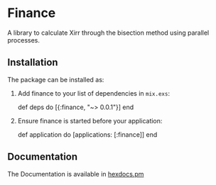 # Finance

A library to calculate Xirr through the bisection method using parallel processes.

## Installation

The package can be installed as:

  1. Add finance to your list of dependencies in `mix.exs`:

        def deps do
          [{:finance, "~> 0.0.1"}]
        end

  2. Ensure finance is started before your application:

        def application do
          [applications: [:finance]]
        end

## Documentation

 The Documentation is available in [hexdocs.pm](http://hexdocs.pm/finance/0.0.1/extra-api-reference.html)
